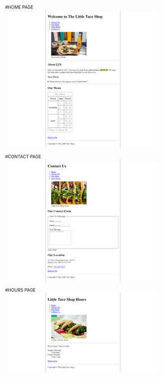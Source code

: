 #HOME PAGE
![HomePage](examples/home-example.png)

#CONTACT PAGE
![ContactPage](examples/contact-example.png)

#HOURS PAGE
![HourPage](examples/hours-example.png)